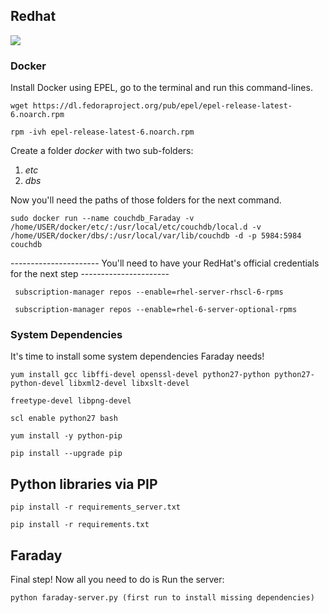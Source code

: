 ## Redhat
![](https://raw.githubusercontent.com/wiki/infobyte/faraday/images/faraday_redhat.jpeg)
### Docker
Install Docker using EPEL, go to the terminal and run this command-lines.

    wget https://dl.fedoraproject.org/pub/epel/epel-release-latest-6.noarch.rpm

    rpm -ivh epel-release-latest-6.noarch.rpm

Create a folder _docker_ with two sub-folders: 

   1. _etc_
   2. _dbs_

Now you'll need the paths of those folders for the next command.

    sudo docker run --name couchdb_Faraday -v /home/USER/docker/etc/:/usr/local/etc/couchdb/local.d -v /home/USER/docker/dbs/:/usr/local/var/lib/couchdb -d -p 5984:5984 couchdb


---------------------- You'll need to have your RedHat's official credentials for the next step ----------------------


     subscription-manager repos --enable=rhel-server-rhscl-6-rpms

     subscription-manager repos --enable=rhel-6-server-optional-rpms

### System Dependencies 

It's time to install some system dependencies Faraday needs!

    yum install gcc libffi-devel openssl-devel python27-python python27-python-devel libxml2-devel libxslt-devel 

    freetype-devel libpng-devel

    scl enable python27 bash

    yum install -y python-pip

    pip install --upgrade pip

## Python libraries via PIP

    pip install -r requirements_server.txt

    pip install -r requirements.txt

## Faraday
Final step! Now all you need to do is Run the server:

    python faraday-server.py (first run to install missing dependencies)


